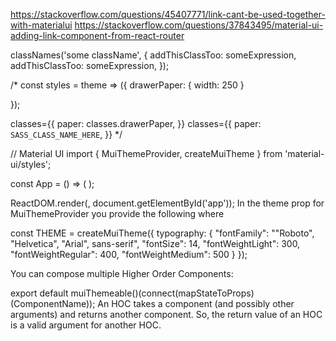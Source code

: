 https://stackoverflow.com/questions/45407771/link-cant-be-used-together-with-materialui
https://stackoverflow.com/questions/37843495/material-ui-adding-link-component-from-react-router

classNames('some className', {
addThisClassToo: someExpression,
addThisClassToo: someExpression,
});

/\*
const styles = theme => ({
drawerPaper: {
width: 250
}

});

classes={{
paper: classes.drawerPaper,
}}
classes={{
paper: `SASS_CLASS_NAME_HERE`,
}}
\*/

// Material UI
import { MuiThemeProvider, createMuiTheme } from 'material-ui/styles';

const App = () => (
<MuiThemeProvider theme={THEME}>
<Provider store={store}>
<Router history={appHistory} routes={Routes} />
</Provider>
</MuiThemeProvider>
);

ReactDOM.render(<App />, document.getElementById('app'));
In the theme prop for MuiThemeProvider you provide the following where

const THEME = createMuiTheme({
typography: {
"fontFamily": "\"Roboto\", \"Helvetica\", \"Arial\", sans-serif",
"fontSize": 14,
"fontWeightLight": 300,
"fontWeightRegular": 400,
"fontWeightMedium": 500
}
});

You can compose multiple Higher Order Components:

export default muiThemeable()(connect(mapStateToProps)(ComponentName));
An HOC takes a component (and possibly other arguments) and returns another component. So, the return value of an HOC is a valid argument for another HOC.
